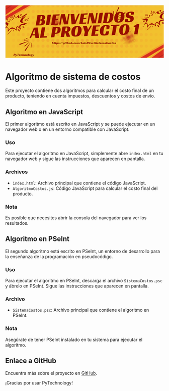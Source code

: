 ![banner](banner.png)

# Algoritmo de sistema de costos

Este proyecto contiene dos algoritmos para calcular el costo final de un producto, teniendo en cuenta impuestos, descuentos y costos de envío.

## Algoritmo en JavaScript

El primer algoritmo está escrito en JavaScript y se puede ejecutar en un navegador web o en un entorno compatible con JavaScript.

### Uso

Para ejecutar el algoritmo en JavaScript, simplemente abre `index.html` en tu navegador web y sigue las instrucciones que aparecen en pantalla.

### Archivos

- `index.html`: Archivo principal que contiene el código JavaScript.
- `AlgoritmoCostos.js`: Código JavaScript para calcular el costo final del producto.

### Nota

Es posible que necesites abrir la consola del navegador para ver los resultados.

## Algoritmo en PSeInt

El segundo algoritmo está escrito en PSeInt, un entorno de desarrollo para la enseñanza de la programación en pseudocódigo.

### Uso

Para ejecutar el algoritmo en PSeInt, descarga el archivo `SistemaCostos.psc` y ábrelo en PSeInt. Sigue las instrucciones que aparecen en pantalla.

### Archivo

- `SistemaCostos.psc`: Archivo principal que contiene el algoritmo en PSeInt.

### Nota

Asegúrate de tener PSeInt instalado en tu sistema para ejecutar el algoritmo.

## Enlace a GitHub

Encuentra más sobre el proyecto en [GitHub](https://github.com/LuisPiro/SistemaCostos).

¡Gracias por usar PyTechnology!